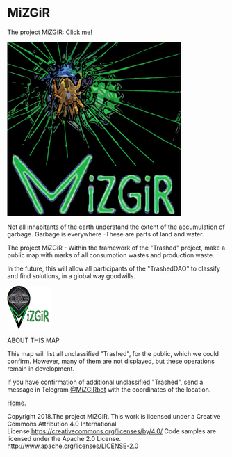 # MiZGiR
The project MiZGiR:
[Click me!](http://trashedbot.github.io/MiZGiR) 
<html>
 <head>
  <meta charset="utf-8">
   </head>
 <body>
  <p><img src="Mizgir%2021.png" alt="MiZGiR"
          width="400" height="400"></p>
 </body>
</html>

<p>Not all inhabitants of the earth understand the extent of the accumulation of garbage. Garbage is everywhere -These are parts of land and water.</p>
<p>The project MiZGiR - Within the framework of the "Trashed" project, make a public map with marks of all consumption wastes and production waste.</p>
<p>In the future, this will allow all participants of the "TrashedDAO" to classify and find solutions, in a global way goodwills.</p>

<html>
 <head>
  <meta charset="utf-8">
   </head>
 <body>
  <p><img src="Mizgir%2012.png" alt="MiZGiR Marker"
          width="100" height="100"></p>
 </body>
</html>

<p>ABOUT THIS MAP</p>
<p>This map will list all unclassified "Trashed", for the public, which we could confirm. However, many of them are not displayed, but these operations remain in development.</p>
<p>If you have confirmation of additional unclassified "Trashed", send a message in Telegram <a href="https://t.me/MiZGiRbot">@MiZGiRbot</a> with the coordinates of the location.</p>
<p><a href="https://trashedbot.github.io">Home.</a></p>

Copyright 2018.The project MiZGiR.
This work is licensed under a Creative Commons Attribution 4.0 International License.https://creativecommons.org/licenses/by/4.0/
Code samples are licensed under the Apache 2.0 License.  http://www.apache.org/licenses/LICENSE-2.0


